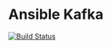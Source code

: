 # Ansible Kafka

[![Build Status](https://travis-ci.org/lackofimagination/ansible-kafka.svg?branch=master)](https://travis-ci.org/lackofimagination/ansible-kafka)
